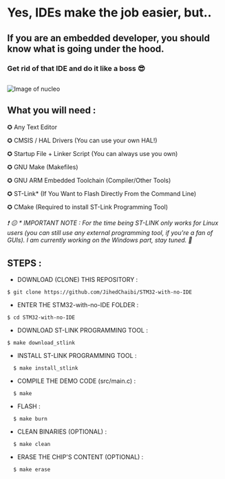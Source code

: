 # Yes, IDEs make the job easier, but..

## If you are an embedded developer, you should know what is going under the hood.

### Get rid of that IDE and do it like a boss  :sunglasses: 

##

![Image of nucleo](https://i.ibb.co/qxH7V1D/FLLL.jpg)


## What you will need : 

✪ Any Text Editor

✪ CMSIS / HAL Drivers (You can use your own HAL!)  

✪ Startup File + Linker Script (You can always use you own)

✪ GNU Make (Makefiles)

✪ GNU ARM Embedded Toolchain (Compiler/Other Tools)

✪ ST-Link* (If You Want to Flash Directly From the Command Line)

✪ CMake (Required to install ST-Link Programming Tool)


###### :exclamation: :neutral_face: * IMPORTANT NOTE : For the time being ST-LINK only works for Linux users (you can still use any external programming tool, if you're a fan of GUIs). I am currently working on the Windows part, stay tuned. :pray:


##


## STEPS : 


* DOWNLOAD (CLONE) THIS REPOSITORY :

```
$ git clone https://github.com/JihedChaibi/STM32-with-no-IDE
```


* ENTER THE STM32-with-no-IDE FOLDER :

```
$ cd STM32-with-no-IDE
```

* DOWNLOAD ST-LINK PROGRAMMING TOOL :

```
$ make download_stlink
```
    
* INSTALL ST-LINK PROGRAMMING TOOL :
```
  $ make install_stlink
```

  
* COMPILE THE DEMO CODE (src/main.c) :
```
  $ make 
```
* FLASH :
```
  $ make burn
```
* CLEAN BINARIES (OPTIONAL) :
```
  $ make clean
```
* ERASE THE CHIP'S CONTENT (OPTIONAL) :
```
  $ make erase
```



